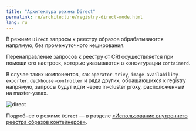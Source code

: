 ```yaml
---
title: "Архитектура режима Direct"
permalink: ru/architecture/registry-direct-mode.html
lang: ru
---
```


В режиме `Direct` запросы к реестру образов обрабатываются напрямую, без промежуточного кеширования.

Перенаправление запросов к реестру от CRI осуществляется при помощи его настроек, которые указываются в конфигурации `containerd`.

В случае таких компонентов, как `operator-trivy`, `image-availability-exporter`, `deckhouse-controller` и ряда других, обращающихся к registry напрямую, запросы будут идти через in-cluster proxy, расположенный на master-узлах.

<!--- Source: mermaid code from docs/internal/DIRECT.md --->
![direct](../images/registry-module/direct-ru.png)

Подробнее о режиме `Direct` — в разделе [«Использование внутреннего реестра образов контейнеров»](../admin/configuration/registry/internal-registry.html).
